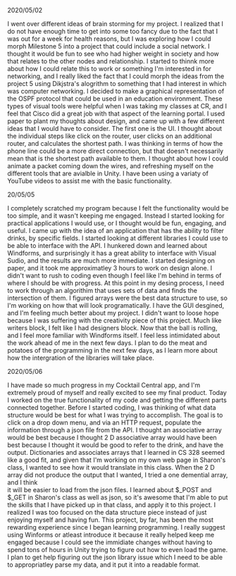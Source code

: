 2020/05/02

I went over different ideas of brain storming for my project. I realized that I do not have enough time to get into some too fancy due to the fact that I was out for a week
for health reasons, but I was exploring how I could morph Milestone 5 into a project that could include a social network. I thought it would be fun to see who had higher weight in 
society and how that relates to the other nodes and relationship. I started to thinnk more about how I could relate this to work or something I'm interested in for networking, and 
I really liked the fact that I could morph the ideas from the project 5 using Dikjstra's alogrithm to something that I had interest in which was computer networking. I decided to 
make a graphical representation of the OSPF protocol that could be used in an education environment. These types of visual tools were helpful when I was taking my classes at CR, and
I feel that Cisco did a great job with that aspect of the learning portal. I used paper to plant my thoughts about design, and came up with a few different ideas that I would have to consider. 
The first one is the UI. I thought about the individual steps like click on the router, user clicks on an additional router, and calculates the shortest path. I was thinking in terms of how 
the phone line could be a more direct connection, but that doesn't necessarily mean that is the shortest path available to them. I thought about how I could animate a packet coming down the wires, 
and refreshing myself on the different tools that are avialble in Unity. I have been using a variaty of YouTube videos to assist me with the basic functionality. 


20/05/05

I completely scratched my program because I felt the functionality would be too simple, and it wasn't keeping me engaged. Instead I started looking for practical applications I would use, or I thought would be fun, engaging, and useful. I came up 
with the idea of an application that has the ability to filter drinks, by specific fields. I started looking at different libraries I could use to be able to interface with the API. I hunkered down and learned about Windforms, and surprisingly it has
a great ability to interface with Visual Sudio, and the results are much more immediate. I started designing on paper, and it took me approximatley 3 hours to work on design alone. I didn't want to rush to coding even though I feel like I'm behind in terms
of where I should be with progress. At this point in my desing process, I need to work through an algorithim that uses sets of data and finds the intersection of them. I figured arrays were the best data structure to use, so I'm working on how that will
look programatically. I have the GUI desgined, and I'm feeling much better about my project. I didn't want to loose hope because I was suffering with the creativity piece of this project. Much like writers block, I felt like I had designers block. Now that
the ball is rolling, and I feel more familiar with Windforms itself. I feel less intimidated about the work ahead of me in the next few days. I plan to do the meat and potatoes of the programming in the next few days, as I learn more about how the intergration
of the libraries will take place. 

2020/05/06


I have made so much progress in my Cocktail Central app, and I'm extremely proud of myself and really excited to see my final product. Today I worked on the true functionality of my code and getting the different parts connected together. 
Before I started coding, I was thinking of what data structure would be best for what I was trying to accomplish. The goal is to click on a drop down menu, and via an HTTP request, populate the information through a json file from the API. 
I thought an associative array would be best because I thought 2 D associative array would have been best because I thought it would be good to refer to the drink, and have the output. Dictionaries and associates arrays that I learned in CS 328 
seemed like a good fit, and given that I'm working on my own web page in Sharon's class, I wanted to see how it would translate in this class. When the 2 D array did not produce the output that I wanted, I tried a one demential array, and I think  
it will be easier to load from the json files. I learned about $_POST and $_GET in Sharon's class as well as json, so it's awesome that I'm able to put the skills that I have picked up in that class, and apply it to this project. I realized I was too 
focused on the data structure piece instead of just enjoying myself and having fun. This project, by far, has been the most rewarding experience since I began learning programming. I really suggest using Winforms or atleast introduce it because it really
helped keep me engaged because I could see the immidiate changes without having to spend tons of hours in Unity trying to figure out how to even load the game. I plan to get help figuring out the json library issue which I need to be able to appropriatley 
parse my data, and it put it into a readable format. 